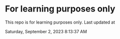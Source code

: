 # For learning purposes only
This repo is for learning purposes only.
Last updated at

Saturday, September 2, 2023 8:13:37 AM


